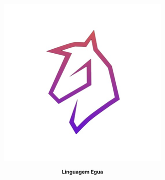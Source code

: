 <p align="center">
    <img src="./bin/egua.jpeg" alt="Logo">
    <h3 align="center">Linguagem Egua</h3>
</p>